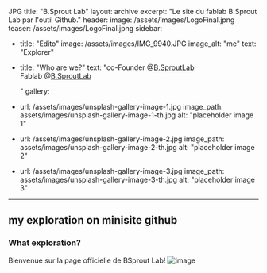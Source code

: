 JPG
title: "B.Sprout Lab"
layout: archive
excerpt: "Le site du fablab B.Sprout Lab par l'outil Github."
header:
  image: /assets/images/LogoFinal.jpng
  teaser: /assets/images/LogoFinal.jpng
sidebar:
  - title: "Edito"
    image: /assets/images/IMG_9940.JPG
    image_alt: "me"
    text: "Explorer"
  - title: "Who are we?"
    text: "co-Founder @[B.SproutLab](http://)<br />
   Fablab @[B.SproutLab](http://)<br />
 
    "
gallery:
  - url: /assets/images/unsplash-gallery-image-1.jpg
    image_path: assets/images/unsplash-gallery-image-1-th.jpg
    alt: "placeholder image 1"
  - url: /assets/images/unsplash-gallery-image-2.jpg
    image_path: assets/images/unsplash-gallery-image-2-th.jpg
    alt: "placeholder image 2"
  - url: /assets/images/unsplash-gallery-image-3.jpg
    image_path: assets/images/unsplash-gallery-image-3-th.jpg
    alt: "placeholder image 3"
---

## my exploration on minisite github
### What exploration?

Bienvenue sur la page officielle de BSprout Lab!
![image](https://user-images.githubusercontent.com/12049360/32323816-861f4b74-bfc9-11e7-9795-781b90381454.png)

